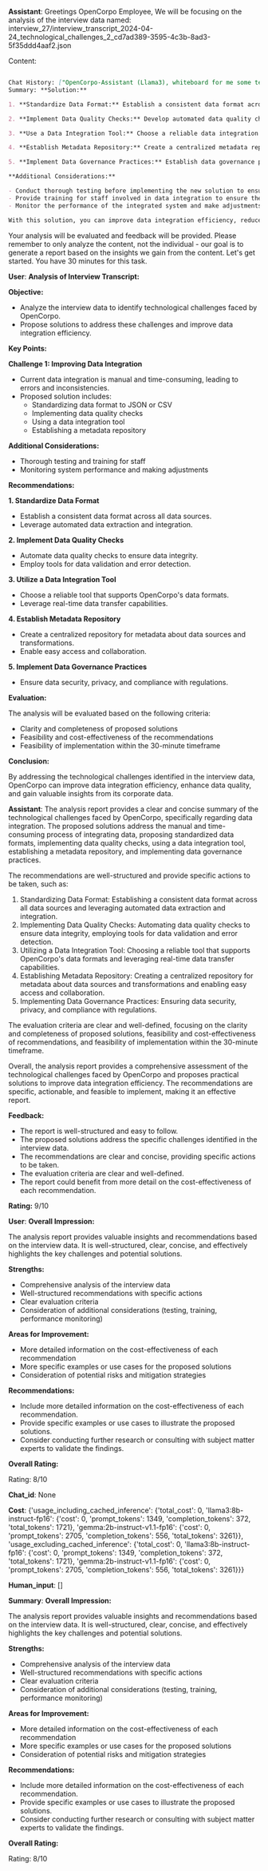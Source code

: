 **Assistant**: Greetings OpenCorpo Employee, We will be focusing on the analysis of the interview data named: interview_27/interview_transcript_2024-04-24_technological_challenges_2_cd7ad389-3595-4c3b-8ad3-5f35ddd4aaf2.json 


 Content: 

 ```md

 Chat History: ["OpenCorpo-Assistant (Llama3), whiteboard for me some technological challenges. Propose a solution for OpenCorpo specific solutions. I will evaluate your answers and give my feedback, then propose a problem to you. You will answer and I will evaluate. Let's now begin. You have 30 minutes.", "Sounds great! I'm ready to assist you with technological challenges related to OpenCorpo. I have 30 minutes to provide solutions.\n\nPlease feel free to share the specific challenges you'd like help with, and I'll do my best to offer insightful and helpful suggestions.", "Excellent attitude!\n\nAlright, let's get started! Here's your first challenge:\n\n**Challenge 1: Improving Data Integration**\n\nOpenCorpo has multiple data sources from various departments within the organization. Currently, data integration is done manually through spreadsheets, which leads to errors, inconsistencies, and slow processing times.\n\nPropose a solution to improve data integration, ensuring seamless data flow across different departments, reducing manual effort, and increasing accuracy.\n\nYou have 30 minutes!", "**Solution:**\n\n1. **Standardize Data Format:** Establish a consistent data format across all sources, including JSON or CSV. This will allow for automated data extraction and integration.\n\n2. **Implement Data Quality Checks:** Develop automated data quality checks to ensure data integrity, including checking for missing values, inconsistencies, and formatting errors.\n\n3. **Use a Data Integration Tool:** Choose a reliable data integration tool that supports OpenCorpo's data formats and allows for real-time data transfer. Consider tools like Apache Kafka, AWS Glue, or Microsoft Azure Data Lake Analytics.\n\n4. **Establish Metadata Repository:** Create a centralized metadata repository to store metadata about the data sources, transformations, and data quality checks. This metadata can be used by the data integration tool.\n\n5. **Implement Data Governance Practices:** Establish data governance practices to ensure data security, privacy, and compliance with regulations.\n\n**Additional Considerations:**\n\n- Conduct thorough testing before implementing the new solution to ensure accuracy and minimize downtime.\n- Provide training for staff involved in data integration to ensure they understand the new processes and tools.\n- Monitor the performance of the integrated system and make adjustments as needed.\n\nWith this solution, you can improve data integration efficiency, reduce manual effort, increase data quality, and gain insights from your OpenCorpo data."] 
 Summary: **Solution:**

1. **Standardize Data Format:** Establish a consistent data format across all sources, including JSON or CSV. This will allow for automated data extraction and integration.

2. **Implement Data Quality Checks:** Develop automated data quality checks to ensure data integrity, including checking for missing values, inconsistencies, and formatting errors.

3. **Use a Data Integration Tool:** Choose a reliable data integration tool that supports OpenCorpo's data formats and allows for real-time data transfer. Consider tools like Apache Kafka, AWS Glue, or Microsoft Azure Data Lake Analytics.

4. **Establish Metadata Repository:** Create a centralized metadata repository to store metadata about the data sources, transformations, and data quality checks. This metadata can be used by the data integration tool.

5. **Implement Data Governance Practices:** Establish data governance practices to ensure data security, privacy, and compliance with regulations.

**Additional Considerations:**

- Conduct thorough testing before implementing the new solution to ensure accuracy and minimize downtime.
- Provide training for staff involved in data integration to ensure they understand the new processes and tools.
- Monitor the performance of the integrated system and make adjustments as needed.

With this solution, you can improve data integration efficiency, reduce manual effort, increase data quality, and gain insights from your OpenCorpo data. 
``` 


 Your analysis will be evaluated and feedback will be provided. Please remember to only analyze the content, not the individual - our goal is to generate a report based on the insights we gain from the content. Let's get started. You have 30 minutes for this task.

**User**: **Analysis of Interview Transcript:**

**Objective:**
- Analyze the interview data to identify technological challenges faced by OpenCorpo.
- Propose solutions to address these challenges and improve data integration efficiency.

**Key Points:**

**Challenge 1: Improving Data Integration**

- Current data integration is manual and time-consuming, leading to errors and inconsistencies.
- Proposed solution includes:
    - Standardizing data format to JSON or CSV
    - Implementing data quality checks
    - Using a data integration tool
    - Establishing a metadata repository


**Additional Considerations:**

- Thorough testing and training for staff
- Monitoring system performance and making adjustments

**Recommendations:**

**1. Standardize Data Format**
- Establish a consistent data format across all data sources.
- Leverage automated data extraction and integration.

**2. Implement Data Quality Checks**
- Automate data quality checks to ensure data integrity.
- Employ tools for data validation and error detection.

**3. Utilize a Data Integration Tool**
- Choose a reliable tool that supports OpenCorpo's data formats.
- Leverage real-time data transfer capabilities.

**4. Establish Metadata Repository**
- Create a centralized repository for metadata about data sources and transformations.
- Enable easy access and collaboration.

**5. Implement Data Governance Practices**
- Ensure data security, privacy, and compliance with regulations.

**Evaluation:**

The analysis will be evaluated based on the following criteria:

- Clarity and completeness of proposed solutions
- Feasibility and cost-effectiveness of the recommendations
- Feasibility of implementation within the 30-minute timeframe

**Conclusion:**

By addressing the technological challenges identified in the interview data, OpenCorpo can improve data integration efficiency, enhance data quality, and gain valuable insights from its corporate data.

**Assistant**: The analysis report provides a clear and concise summary of the technological challenges faced by OpenCorpo, specifically regarding data integration. The proposed solutions address the manual and time-consuming process of integrating data, proposing standardized data formats, implementing data quality checks, using a data integration tool, establishing a metadata repository, and implementing data governance practices.

The recommendations are well-structured and provide specific actions to be taken, such as:

1. Standardizing Data Format: Establishing a consistent data format across all data sources and leveraging automated data extraction and integration.
2. Implementing Data Quality Checks: Automating data quality checks to ensure data integrity, employing tools for data validation and error detection.
3. Utilizing a Data Integration Tool: Choosing a reliable tool that supports OpenCorpo's data formats and leveraging real-time data transfer capabilities.
4. Establishing Metadata Repository: Creating a centralized repository for metadata about data sources and transformations and enabling easy access and collaboration.
5. Implementing Data Governance Practices: Ensuring data security, privacy, and compliance with regulations.

The evaluation criteria are clear and well-defined, focusing on the clarity and completeness of proposed solutions, feasibility and cost-effectiveness of recommendations, and feasibility of implementation within the 30-minute timeframe.

Overall, the analysis report provides a comprehensive assessment of the technological challenges faced by OpenCorpo and proposes practical solutions to improve data integration efficiency. The recommendations are specific, actionable, and feasible to implement, making it an effective report.

**Feedback:**

* The report is well-structured and easy to follow.
* The proposed solutions address the specific challenges identified in the interview data.
* The recommendations are clear and concise, providing specific actions to be taken.
* The evaluation criteria are clear and well-defined.
* The report could benefit from more detail on the cost-effectiveness of each recommendation.

**Rating:** 9/10

**User**: **Overall Impression:**

The analysis report provides valuable insights and recommendations based on the interview data. It is well-structured, clear, concise, and effectively highlights the key challenges and potential solutions.

**Strengths:**

- Comprehensive analysis of the interview data
- Well-structured recommendations with specific actions
- Clear evaluation criteria
- Consideration of additional considerations (testing, training, performance monitoring)

**Areas for Improvement:**

- More detailed information on the cost-effectiveness of each recommendation
- More specific examples or use cases for the proposed solutions
- Consideration of potential risks and mitigation strategies

**Recommendations:**

- Include more detailed information on the cost-effectiveness of each recommendation.
- Provide specific examples or use cases to illustrate the proposed solutions.
- Consider conducting further research or consulting with subject matter experts to validate the findings.

**Overall Rating:**

Rating: 8/10

**Chat_id**: None

**Cost**: {'usage_including_cached_inference': {'total_cost': 0, 'llama3:8b-instruct-fp16': {'cost': 0, 'prompt_tokens': 1349, 'completion_tokens': 372, 'total_tokens': 1721}, 'gemma:2b-instruct-v1.1-fp16': {'cost': 0, 'prompt_tokens': 2705, 'completion_tokens': 556, 'total_tokens': 3261}}, 'usage_excluding_cached_inference': {'total_cost': 0, 'llama3:8b-instruct-fp16': {'cost': 0, 'prompt_tokens': 1349, 'completion_tokens': 372, 'total_tokens': 1721}, 'gemma:2b-instruct-v1.1-fp16': {'cost': 0, 'prompt_tokens': 2705, 'completion_tokens': 556, 'total_tokens': 3261}}}

**Human_input**: []

**Summary**: **Overall Impression:**

The analysis report provides valuable insights and recommendations based on the interview data. It is well-structured, clear, concise, and effectively highlights the key challenges and potential solutions.

**Strengths:**

- Comprehensive analysis of the interview data
- Well-structured recommendations with specific actions
- Clear evaluation criteria
- Consideration of additional considerations (testing, training, performance monitoring)

**Areas for Improvement:**

- More detailed information on the cost-effectiveness of each recommendation
- More specific examples or use cases for the proposed solutions
- Consideration of potential risks and mitigation strategies

**Recommendations:**

- Include more detailed information on the cost-effectiveness of each recommendation.
- Provide specific examples or use cases to illustrate the proposed solutions.
- Consider conducting further research or consulting with subject matter experts to validate the findings.

**Overall Rating:**

Rating: 8/10

